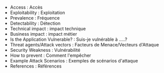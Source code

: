 
* Access  : Accès
* Exploitability : Exploitation 
* Prevalence : Fréquence
* Detectability : Détection 
* Technical impact : impact technique
* Business impact  : impact métier
* Is the Application Vulnerable? : Suis-je vulnérable à .....?
* Threat agents/Attack vectors : Facteurs de Menace/Vecteurs d'Attaque 
* Security Weakness : Vulnérabilité
* How to prevent : Comment l'empêcher
* Example Attack Scenarios : Exemples de scénarios d'attaque
* References : Références
